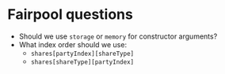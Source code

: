 # Fairpool questions

* Should we use `storage` or `memory` for constructor arguments?
* What index order should we use:
  * `shares[partyIndex][shareType]`
  * `shares[shareType][partyIndex]`
